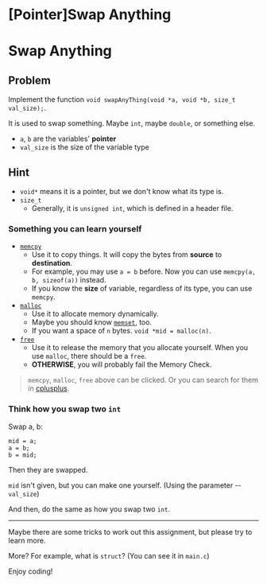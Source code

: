 # [Pointer]Swap Anything

# Swap Anything

## Problem

Implement the function `void swapAnyThing(void *a, void *b, size_t val_size);`.

It is used to swap something. Maybe `int`, maybe `double`, or something else.

+ `a`, `b` are the variables' **pointer**
+ `val_size` is the size of the variable type

## Hint

+ `void*` means it is a pointer, but we don't know what its type is.
+ `size_t`
  + Generally, it is `unsigned int`, which is defined in a header file.

### Something you can learn yourself

+ [`memcpy`](http://www.cplusplus.com/reference/cstring/memcpy/)
  + Use it to copy things. It will copy the bytes from **source** to **destination**.
  + For example, you may use `a = b` before. Now you can use `memcpy(a, b, sizeof(a))` instead.
  + If you know the **size** of variable, regardless of its type, you can use `memcpy`.
+ [`malloc`](http://www.cplusplus.com/reference/cstdlib/malloc/)
  + Use it to allocate memory dynamically.
  + Maybe you should know [`memset`](http://www.cplusplus.com/reference/cstring/memset/), too.
  + If you want a space of `n` bytes. `void *mid = malloc(n)`.
+ [`free`](http://www.cplusplus.com/reference/cstdlib/free/)
  + Use it to release the memory that you allocate yourself. When you use `malloc`, there should be a `free`.
  + **OTHERWISE**, you will probably fail the Memory Check.

> `memcpy`, `malloc`, `free` above can be clicked. Or you can search for them in [cplusplus](http://www.cplusplus.com/).

### Think how you swap two `int`

Swap a, b:
```
mid = a;
a = b;
b = mid;
```
Then they are swapped.

`mid` isn't given, but you can make one yourself. (Using the parameter -- `val_size`)

And then, do the same as how you swap two `int`.

---

Maybe there are some tricks to work out this assignment, but please try to learn more.

More? For example, what is `struct`? (You can see it in `main.c`)

Enjoy coding!
